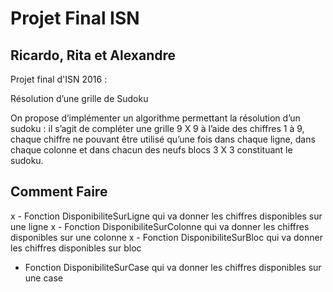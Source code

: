 # Projet Final ISN
## Ricardo, Rita et Alexandre
Projet final d'ISN 2016 :

Résolution d’une grille de Sudoku

On propose d’implémenter un algorithme permettant la résolution d’un sudoku : il s’agit de compléter une grille 9 X 9 à l’aide des chiffres 1 à 9, chaque chiffre ne pouvant être utilisé qu’une fois dans chaque ligne, dans chaque colonne et dans chacun des neufs blocs 3 X 3 constituant le sudoku.

## Comment Faire

x - Fonction DisponibiliteSurLigne qui va donner les chiffres disponibles sur une ligne
x - Fonction DisponibiliteSurColonne qui va donner les chiffres disponibles sur une colonne
x - Fonction DisponibiliteSurBloc qui va donner les chiffres disponibles sur bloc
- Fonction DisponibiliteSurCase qui va donner les chiffres disponibles sur une case
